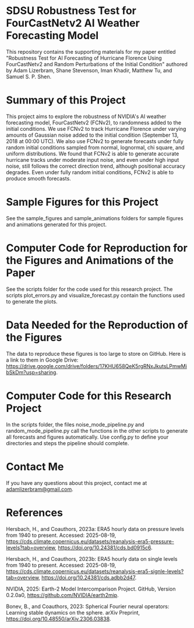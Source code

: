 # SDSU Robustness Test for FourCastNetv2 AI Weather Forecasting Model
This repository contains the supporting materials for my paper entitled "Robustness Test for AI Forecasting of Hurricane Florence Using FourCastNetv2 and Random Perturbations of the Initial Condition" authored by Adam Lizerbram, Shane Stevenson, Iman Khadir, Matthew Tu, and Samuel S. P. Shen.

# Summary of this Project
This project aims to explore the robustness of NVIDIA's AI weather forecasting model, FourCastNetv2 (FCNv2), to randomness added to the initial conditions. We use FCNv2 to track Hurricane Florence under varying amounts of Gaussian noise added to the initial condition (September 13, 2018 at 00:00 UTC). We also use FCNv2 to generate forecasts under fully random initial conditions sampled from normal, lognormal, chi square, and uniform distributions. We found that FCNv2 is able to generate accurate hurricane tracks under moderate input noise, and even under high input noise, still follows the correct direction trend, although positional accuracy degrades. Even under fully random initial conditions, FCNv2 is able to produce smooth forecasts. 

# Sample Figures for this Project
See the sample_figures and sample_animations folders for sample figures and animations generated for this project. 

# Computer Code for Reproduction for the Figures and Animations of the Paper
See the scripts folder for the code used for this research project. The scripts plot_errors.py and visualize_forecast.py contain the functions used to generate the plots.

# Data Needed for the Reproduction of the Figures
The data to reproduce these figures is too large to store on GitHub. Here is a link to them in Google Drive: https://drive.google.com/drive/folders/17KHU658QeK5rgRNxJkutsLPmwMibSkDm?usp=sharing.

# Computer Code for this Research Project
In the scripts folder, the files noise_mode_pipeline.py and random_mode_pipeline.py call the functions in the other scripts to generate all forecasts and figures automatically. Use config.py to define your directories and steps the pipeline should complete.

# Contact Me
If you have any questions about this project, contact me at adamlizerbram@gmail.com.

# References
Hersbach, H., and Coauthors, 2023a: ERA5 hourly data on pressure levels from 1940 to present. Accessed: 2025-08-19, https://cds.climate.copernicus.eu/datasets/reanalysis-era5-pressure-levels?tab=overview, https://doi.org/10.24381/cds.bd0915c6.

Hersbach, H., and Coauthors, 2023b: ERA5 hourly data on single levels from 1940 to present. Accessed: 2025-08-19, https://cds.climate.copernicus.eu/datasets/reanalysis-era5-signle-levels?tab=overview, https://doi.org/10.24381/cds.adbb2d47.

NVIDIA, 2025: Earth-2 Model Intercomparison Project. GitHub, Version 0.2.0a0, https://github.com/NVIDIA/earth2mip.

Bonev, B., and Coauthors, 2023: Spherical Fourier neural operators: Learning stable dynamics on the sphere. arXiv Preprint, https://doi.org/10.48550/arXiv.2306.03838.
